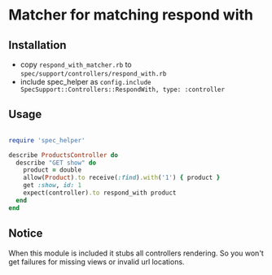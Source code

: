 # Matcher for matching respond with

## Installation

* copy `respond_with_matcher.rb` to `spec/support/controllers/respond_with.rb`
* include spec_helper as `config.include SpecSupport::Controllers::RespondWith, type: :controller`


## Usage

```ruby

require 'spec_helper'

describe ProductsController do
  describe "GET show" do
    product = double
    allow(Product).to receive(:find).with('1') { product }
    get :show, id: 1
    expect(controller).to respond_with product
  end
end

```

## Notice

When this module is included it stubs all controllers rendering. So you won't get failures for missing views or invalid url locations.
